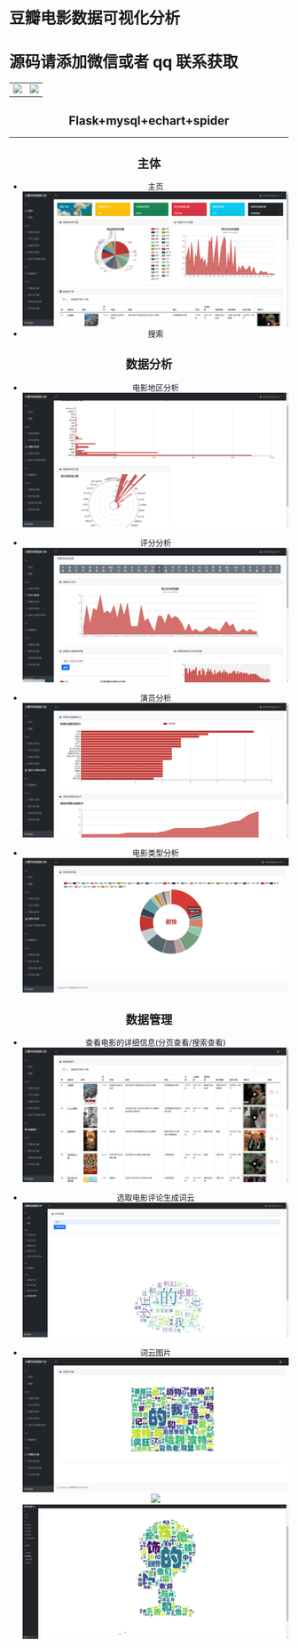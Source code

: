 # 豆瓣电影数据可视化分析

# 源码请添加微信或者 qq 联系获取


<html>
    <div align="center">
        <table align="center" >
            <tr>
                <td>
                    <img src="https://gitcode.net/k54kdk/result_display/-/raw/master/src/联系二维码/微信好友.jpg" height=350/>
                </td>
                <td>
                    <img src="https://gitcode.net/k54kdk/result_display/-/raw/master/src/联系二维码/QQ好友.jpg" height=350/>
                </td>
            </tr>
        </table>
    <div>
</html>


## Flask+mysql+echart+spider
***

## 主体
- 主页
![](./home.png)
- 搜索

## 数据分析
- 电影地区分析
![](./location-analysis.png)
- 评分分析
![](./Score-analysis.png)
- 演员分析
![](./actor-analysis.png)

- 电影类型分析
![](./type-analysis.png)
## 数据管理
- 查看电影的详细信息(分页查看/搜索查看)
![](./data查看电影的详细信息分页查看搜索查看.png)

- 选取电影评论生成词云
![](./选取电影评论生成词云.png)
- 词云图片
![](./wordcloud.png)
![](./wordcloud1.png)
![](./wordcloud2.png)
